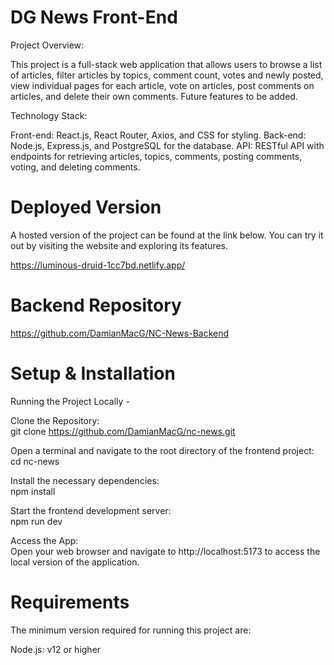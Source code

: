 # DG News Front-End

Project Overview:

This project is a full-stack web application that allows users to browse a list of articles, filter articles by topics, comment count, votes and newly posted, view individual pages for each article, vote on articles, post comments on articles, and delete their own comments. Future features to be added.

Technology Stack:

Front-end: React.js, React Router, Axios, and CSS for styling.
Back-end: Node.js, Express.js, and PostgreSQL for the database.
API: RESTful API with endpoints for retrieving articles, topics, comments, posting comments, voting, and deleting comments.


# Deployed Version

A hosted version of the project can be found at the link below. 
You can try it out by visiting the website and exploring its features.

https://luminous-druid-1cc7bd.netlify.app/


# Backend Repository

https://github.com/DamianMacG/NC-News-Backend


# Setup & Installation

Running the Project Locally - 

Clone the Repository:      
git clone https://github.com/DamianMacG/nc-news.git

Open a terminal and navigate to the root directory of the frontend project:         
cd nc-news

Install the necessary dependencies:            
npm install

Start the frontend development server:          
npm run dev

Access the App:           
Open your web browser and navigate to http://localhost:5173 to access the local version of the application.


# Requirements 

The minimum version required for running this project are:

Node.js: v12 or higher

